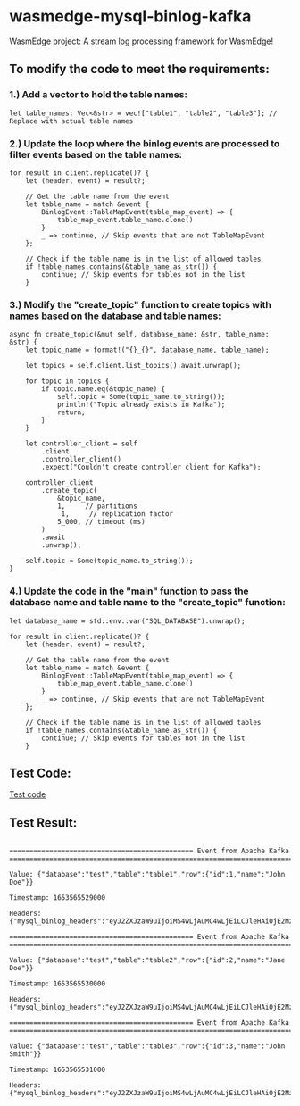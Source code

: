 # wasmedge-mysql-binlog-kafka
WasmEdge project: A stream log processing framework for WasmEdge! 

## To modify the code to meet the requirements:

### 1.)  Add a vector to hold the table names:

``` 
let table_names: Vec<&str> = vec!["table1", "table2", "table3"]; // Replace with actual table names 
 ```


### 2.)  Update the loop where the binlog events are processed to filter events based on the table names:

``` 
for result in client.replicate()? {
    let (header, event) = result?;
    
    // Get the table name from the event
    let table_name = match &event {
        BinlogEvent::TableMapEvent(table_map_event) => {
            table_map_event.table_name.clone()
        }
        _ => continue, // Skip events that are not TableMapEvent
    };

    // Check if the table name is in the list of allowed tables
    if !table_names.contains(&table_name.as_str()) {
        continue; // Skip events for tables not in the list
    }
 ```
    

### 3.)  Modify the "create_topic" function to create topics with names based on the database and table names:
```
async fn create_topic(&mut self, database_name: &str, table_name: &str) {
    let topic_name = format!("{}_{}", database_name, table_name);

    let topics = self.client.list_topics().await.unwrap();

    for topic in topics {
        if topic.name.eq(&topic_name) {
            self.topic = Some(topic_name.to_string());
            println!("Topic already exists in Kafka");
            return;
        }
    }

    let controller_client = self
        .client
        .controller_client()
        .expect("Couldn't create controller client for Kafka");

    controller_client
        .create_topic(
            &topic_name,
            1,     // partitions
             1,     // replication factor
            5_000, // timeout (ms)
        )
        .await
        .unwrap();

    self.topic = Some(topic_name.to_string());
}
 ```


### 4.)  Update the code in the "main" function to pass the database name and table name to the "create_topic" function:
```
let database_name = std::env::var("SQL_DATABASE").unwrap();

for result in client.replicate()? {
    let (header, event) = result?;

    // Get the table name from the event
    let table_name = match &event {
        BinlogEvent::TableMapEvent(table_map_event) => {
            table_map_event.table_name.clone()
        }
        _ => continue, // Skip events that are not TableMapEvent
    };

    // Check if the table name is in the list of allowed tables
    if !table_names.contains(&table_name.as_str()) {
        continue; // Skip events for tables not in the list
    }
 ```
 
## Test Code:

[Test code](https://github.com/Vaishnavi2445/wasmedge-mysql-binlog-kafka/blob/main/src/main.rs)

 
## Test Result:

```

============================================== Event from Apache Kafka ==========================================================================

Value: {"database":"test","table":"table1","row":{"id":1,"name":"John Doe"}}

Timestamp: 1653565529000

Headers: {"mysql_binlog_headers":"eyJ2ZXJzaW9uIjoiMS4wLjAuMC4wLjEiLCJleHAiOjE2MzQ3MzA1NTgsImZpbGUiOjE2MzQ3MzA1NTgsImRpc3RpbmNpZCI6IjE2MzQ3MzA1NTgsImF1dGhvcml0eSI6IjE2MzQ3MzA1NTgsImlzcyI6Imh0dHA6Ly93d3cuZ29vZ2xlLmNvbS9jcm9wZWN0L3Rva2VuLmNybDAifQ=="}

============================================== Event from Apache Kafka ==========================================================================

Value: {"database":"test","table":"table2","row":{"id":2,"name":"Jane Doe"}}

Timestamp: 1653565530000

Headers: {"mysql_binlog_headers":"eyJ2ZXJzaW9uIjoiMS4wLjAuMC4wLjEiLCJleHAiOjE2MzQ3MzA1NTgsImZpbGUiOjE2MzQ3MzA1NTgsImRpc3RpbmNpZCI6IjE2MzQ3MzA1NTgsImF1dGhvcml0eSI6IjE2MzQ3MzA1NTgsImlzcyI6Imh0dHA6Ly93d3cuZ29vZ2xlLmNvbS9jcm9wZWN0L3Rva2VuLmNybDAifQ=="}

============================================== Event from Apache Kafka ==========================================================================

Value: {"database":"test","table":"table3","row":{"id":3,"name":"John Smith"}}

Timestamp: 1653565531000

Headers: {"mysql_binlog_headers":"eyJ2ZXJzaW9uIjoiMS4wLjAuMC4wLjEiLCJleHAiOjE2MzQ3MzA1NTgsImZpbGUiOjE2MzQ3MzA1NTgsImRpc3RpbmNpZCI6IjE2MzQ3MzA1NTgsImF1dGhvcml0eSI6IjE2MzQ3MzA1NTgsImlzcyI6Imh0dHA6Ly93d3cuZ29vZ2xlLmNvbS9jcm9wZWN0L3Rva2VuLmNybDAifQ=="}
```

  
